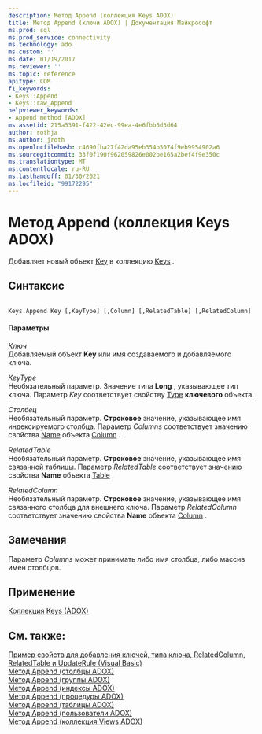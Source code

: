 ```yaml
---
description: Метод Append (коллекция Keys ADOX)
title: Метод Append (ключи ADOX) | Документация Майкрософт
ms.prod: sql
ms.prod_service: connectivity
ms.technology: ado
ms.custom: ''
ms.date: 01/19/2017
ms.reviewer: ''
ms.topic: reference
apitype: COM
f1_keywords:
- Keys::Append
- Keys::raw_Append
helpviewer_keywords:
- Append method [ADOX]
ms.assetid: 215a5391-f422-42ec-99ea-4e6fbb5d3d64
author: rothja
ms.author: jroth
ms.openlocfilehash: c4690fba27f42da95eb354b5074f9eb9954902a6
ms.sourcegitcommit: 33f0f190f962059826e002be165a2bef4f9e350c
ms.translationtype: MT
ms.contentlocale: ru-RU
ms.lasthandoff: 01/30/2021
ms.locfileid: "99172295"
---
```

# <a name="append-method-adox-keys"></a>Метод Append (коллекция Keys ADOX)
Добавляет новый объект [Key](./key-object-adox.md) в коллекцию [Keys](./keys-collection-adox.md) .  
  
## <a name="syntax"></a>Синтаксис  
  
```  
  
Keys.Append Key [,KeyType] [,Column] [,RelatedTable] [,RelatedColumn]  
```  
  
#### <a name="parameters"></a>Параметры  
 *Ключ*  
 Добавляемый объект **Key** или имя создаваемого и добавляемого ключа.  
  
 *KeyType*  
 Необязательный параметр. Значение типа **Long** , указывающее тип ключа. Параметр *Key* соответствует свойству [Type](./type-property-key-adox.md) **ключевого** объекта.  
  
 *Столбец*  
 Необязательный параметр. **Строковое** значение, указывающее имя индексируемого столбца. Параметр *Columns* соответствует значению свойства [Name](./name-property-adox.md) объекта [Column](./column-object-adox.md) .  
  
 *RelatedTable*  
 Необязательный параметр. **Строковое** значение, указывающее имя связанной таблицы. Параметр *RelatedTable* соответствует значению свойства **Name** объекта [Table](./table-object-adox.md) .  
  
 *RelatedColumn*  
 Необязательный параметр. **Строковое** значение, указывающее имя связанного столбца для внешнего ключа. Параметр *RelatedColumn* соответствует значению свойства **Name** объекта [Column](./column-object-adox.md) .  
  
## <a name="remarks"></a>Замечания  
 Параметр *Columns* может принимать либо имя столбца, либо массив имен столбцов.  
  
## <a name="applies-to"></a>Применение  
 [Коллекция Keys (ADOX)](./keys-collection-adox.md)  
  
## <a name="see-also"></a>См. также:  
 [Пример свойств для добавления ключей, типа ключа, RelatedColumn, RelatedTable и UpdateRule (Visual Basic)](./keys-append-method-key-type-relatedcolumn-relatedtable-example-vb.md)   
 [Метод Append (столбцы ADOX)](./append-method-adox-columns.md)   
 [Метод Append (группы ADOX)](./append-method-adox-groups.md)   
 [Метод Append (индексы ADOX)](./append-method-adox-indexes.md)   
 [Метод Append (процедуры ADOX)](./append-method-adox-procedures.md)   
 [Метод Append (таблицы ADOX)](./append-method-adox-tables.md)   
 [Метод Append (пользователи ADOX)](./append-method-adox-users.md)   
 [Метод Append (коллекция Views ADOX)](./append-method-adox-views.md)